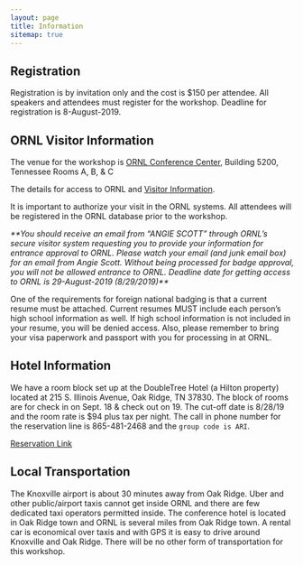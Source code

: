 ```yaml
---
layout: page
title: Information
sitemap: true
---
```


## Registration

Registration is by invitation only and the cost is $150 per attendee.  All speakers and attendees must register for the workshop.  Deadline for registration is 8-August-2019.

## ORNL Visitor Information

The venue for the workshop is [ORNL Conference Center](https://map.ornl.org/#!BLD_2015061703231), Building 5200, Tennessee Rooms A, B, & C

The details for access to ORNL and [Visitor Information](https://www.ornl.gov/content/come-see-us).  

It is important to authorize your visit in the ORNL systems.  All attendees will be registered in the ORNL database prior to the workshop.  

*\*\*You should receive an email from “ANGIE SCOTT” through ORNL’s secure visitor system requesting you to provide your information for entrance approval to ORNL.  Please watch your email (and junk email box) for an email from Angie Scott.  Without being processed for badge approval, you will not be allowed entrance to ORNL. Deadline date for getting access to ORNL is 29-August-2019 (8/29/2019)\*\**

One of the requirements for foreign national badging is that a current resume must be attached.  Current resumes MUST include each person’s high school information as well.  If high school information is not included in your resume, you will be denied access.  Also, please remember to bring your visa paperwork and passport with you for processing in at ORNL.

## Hotel Information

We have a room block set up at the DoubleTree Hotel (a Hilton property) located at 215 S.  Illinois Avenue, Oak Ridge, TN  37830.  The block of rooms are for check in on Sept.  18 & check out on 19.  The cut-off date is 8/28/19 and the room rate is $94 plus tax per night.  The call in phone number for the reservation line is 865-481-2468 and the `group code is ARI`.  

[Reservation Link](https://doubletree.hilton.com/en/dt/groups/personalized/O/ORKDTDT-ARI-20190918/index.jhtml)

## Local Transportation

The Knoxville airport is about 30 minutes away from Oak Ridge. Uber and other public/airport taxis cannot get inside ORNL and there are few dedicated taxi operators permitted inside. The conference hotel is located in Oak Ridge town and ORNL is several miles from Oak Ridge town. A rental car is economical over taxis and with GPS it is easy to drive around Knoxville and Oak Ridge. There will be no other form of transportation for this workshop.
